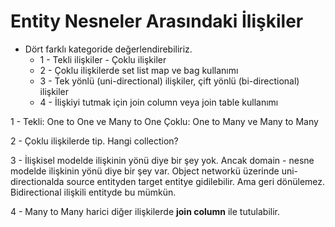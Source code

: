 # Entity Nesneler Arasındaki İlişkiler

- Dört farklı kategoride değerlendirebiliriz.
    - 1 - Tekli ilişkiler - Çoklu ilişkiler
    - 2 - Çoklu ilişkilerde set list map ve bag kullanımı
    - 3 - Tek yönlü (uni-directional) ilişkiler, çift yönlü (bi-directional) ilişkiler
    - 4 - İlişkiyi tutmak için join column veya join table kullanımı

1 - Tekli: One to One ve Many to One Çoklu: One to Many ve Many to Many

2 - Çoklu ilişkilerde tip. Hangi collection?

3 - İlişkisel modelde ilişkinin yönü diye bir şey yok. Ancak domain - nesne modelde ilişkinin yönü diye bir şey var.
Object networkü üzerinde uni-directionalda source entityden target entitye gidilebilir. Ama geri dönülemez.
Bidirectional ilişkili entityde bu mümkün.

4 - Many to Many harici diğer ilişkilerde **join column** ile tutulabilir.
